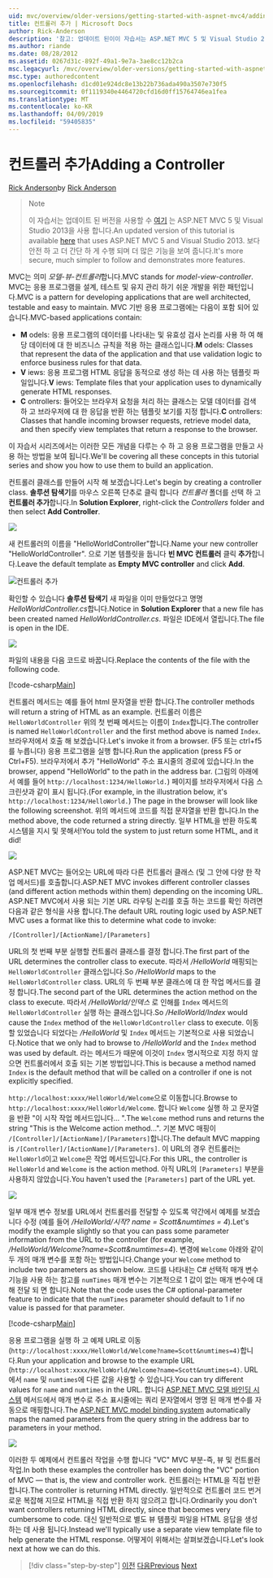 ```yaml
---
uid: mvc/overview/older-versions/getting-started-with-aspnet-mvc4/adding-a-controller
title: 컨트롤러 추가 | Microsoft Docs
author: Rick-Anderson
description: '참고: 업데이트 된이이 자습서는 ASP.NET MVC 5 및 Visual Studio 2013을 사용 하는 있습니다. 것이 더 안전 하 고 더 간단 하 게 따르고 데모 중...'
ms.author: riande
ms.date: 08/28/2012
ms.assetid: 0267d31c-892f-49a1-9e7a-3ae8cc12b2ca
msc.legacyurl: /mvc/overview/older-versions/getting-started-with-aspnet-mvc4/adding-a-controller
msc.type: authoredcontent
ms.openlocfilehash: d1cd01e924dc8e13b22b736ada490a3507e730f5
ms.sourcegitcommit: 0f1119340e4464720cfd16d0ff15764746ea1fea
ms.translationtype: MT
ms.contentlocale: ko-KR
ms.lasthandoff: 04/09/2019
ms.locfileid: "59405835"
---
```

# <a name="adding-a-controller"></a><span data-ttu-id="b62ca-104">컨트롤러 추가</span><span class="sxs-lookup"><span data-stu-id="b62ca-104">Adding a Controller</span></span>

<span data-ttu-id="b62ca-105">[Rick Anderson]((https://twitter.com/RickAndMSFT))</span><span class="sxs-lookup"><span data-stu-id="b62ca-105">by [Rick Anderson]((https://twitter.com/RickAndMSFT))</span></span>

> > [!NOTE]
> > <span data-ttu-id="b62ca-106">이 자습서는 업데이트 된 버전을 사용할 수 [여기](../../getting-started/introduction/getting-started.md) 는 ASP.NET MVC 5 및 Visual Studio 2013을 사용 합니다.</span><span class="sxs-lookup"><span data-stu-id="b62ca-106">An updated version of this tutorial is available [here](../../getting-started/introduction/getting-started.md) that uses ASP.NET MVC 5 and Visual Studio 2013.</span></span> <span data-ttu-id="b62ca-107">보다 안전 하 고 더 간단 하 게 수행 되며 더 많은 기능을 보여 줍니다.</span><span class="sxs-lookup"><span data-stu-id="b62ca-107">It's more secure, much simpler to follow and demonstrates more features.</span></span>


<span data-ttu-id="b62ca-108">MVC는 의미 *모델-뷰-컨트롤러*합니다.</span><span class="sxs-lookup"><span data-stu-id="b62ca-108">MVC stands for *model-view-controller*.</span></span> <span data-ttu-id="b62ca-109">MVC는 응용 프로그램을 설계, 테스트 및 유지 관리 하기 쉬운 개발을 위한 패턴입니다.</span><span class="sxs-lookup"><span data-stu-id="b62ca-109">MVC is a pattern for developing applications that are well architected, testable and easy to maintain.</span></span> <span data-ttu-id="b62ca-110">MVC 기반 응용 프로그램에는 다음이 포함 되어 있습니다.</span><span class="sxs-lookup"><span data-stu-id="b62ca-110">MVC-based applications contain:</span></span>

- <span data-ttu-id="b62ca-111">**M** odels: 응용 프로그램의 데이터를 나타내는 및 유효성 검사 논리를 사용 하 여 해당 데이터에 대 한 비즈니스 규칙을 적용 하는 클래스입니다.</span><span class="sxs-lookup"><span data-stu-id="b62ca-111">**M** odels: Classes that represent the data of the application and that use validation logic to enforce business rules for that data.</span></span>
- <span data-ttu-id="b62ca-112">**V** iews: 응용 프로그램 HTML 응답을 동적으로 생성 하는 데 사용 하는 템플릿 파일입니다.</span><span class="sxs-lookup"><span data-stu-id="b62ca-112">**V** iews: Template files that your application uses to dynamically generate HTML responses.</span></span>
- <span data-ttu-id="b62ca-113">**C** ontrollers: 들어오는 브라우저 요청을 처리 하는 클래스는 모델 데이터를 검색 하 고 브라우저에 대 한 응답을 반환 하는 템플릿 보기를 지정 합니다.</span><span class="sxs-lookup"><span data-stu-id="b62ca-113">**C** ontrollers: Classes that handle incoming browser requests, retrieve model data, and then specify view templates that return a response to the browser.</span></span>

<span data-ttu-id="b62ca-114">이 자습서 시리즈에서는 이러한 모든 개념을 다루는 수 하 고 응용 프로그램을 만들고 사용 하는 방법을 보여 됩니다.</span><span class="sxs-lookup"><span data-stu-id="b62ca-114">We'll be covering all these concepts in this tutorial series and show you how to use them to build an application.</span></span>

<span data-ttu-id="b62ca-115">컨트롤러 클래스를 만들어 시작 해 보겠습니다.</span><span class="sxs-lookup"><span data-stu-id="b62ca-115">Let's begin by creating a controller class.</span></span> <span data-ttu-id="b62ca-116">**솔루션 탐색기**를 마우스 오른쪽 단추로 클릭 합니다 *컨트롤러* 폴더를 선택 하 고 **컨트롤러 추가**합니다.</span><span class="sxs-lookup"><span data-stu-id="b62ca-116">In **Solution Explorer**, right-click the *Controllers* folder and then select **Add Controller**.</span></span>

![](adding-a-controller/_static/image1.png)

<span data-ttu-id="b62ca-117">새 컨트롤러의 이름을 &quot;HelloWorldController&quot;합니다.</span><span class="sxs-lookup"><span data-stu-id="b62ca-117">Name your new controller &quot;HelloWorldController&quot;.</span></span> <span data-ttu-id="b62ca-118">으로 기본 템플릿을 둡니다 **빈 MVC 컨트롤러** 클릭 **추가**합니다.</span><span class="sxs-lookup"><span data-stu-id="b62ca-118">Leave the default template as **Empty MVC controller** and click **Add**.</span></span>

![컨트롤러 추가](adding-a-controller/_static/image2.png)

<span data-ttu-id="b62ca-120">확인할 수 있습니다 **솔루션 탐색기** 새 파일을 이미 만들었다고 명명 *HelloWorldController.cs*합니다.</span><span class="sxs-lookup"><span data-stu-id="b62ca-120">Notice in **Solution Explorer** that a new file has been created named *HelloWorldController.cs*.</span></span> <span data-ttu-id="b62ca-121">파일은 IDE에서 열립니다.</span><span class="sxs-lookup"><span data-stu-id="b62ca-121">The file is open in the IDE.</span></span>

![](adding-a-controller/_static/image3.png)

<span data-ttu-id="b62ca-122">파일의 내용을 다음 코드로 바꿉니다.</span><span class="sxs-lookup"><span data-stu-id="b62ca-122">Replace the contents of the file with the following code.</span></span>

[!code-csharp[Main](adding-a-controller/samples/sample1.cs)]

<span data-ttu-id="b62ca-123">컨트롤러 메서드는 예를 들어 html 문자열을 반환 합니다.</span><span class="sxs-lookup"><span data-stu-id="b62ca-123">The controller methods will return a string of HTML as an example.</span></span> <span data-ttu-id="b62ca-124">컨트롤러 이름은 `HelloWorldController` 위의 첫 번째 메서드는 이름이 `Index`합니다.</span><span class="sxs-lookup"><span data-stu-id="b62ca-124">The controller is named `HelloWorldController` and the first method above is named `Index`.</span></span> <span data-ttu-id="b62ca-125">브라우저에서 호출 해 보겠습니다.</span><span class="sxs-lookup"><span data-stu-id="b62ca-125">Let's invoke it from a browser.</span></span> <span data-ttu-id="b62ca-126">(F5 또는 ctrl+f5를 누릅니다) 응용 프로그램을 실행 합니다.</span><span class="sxs-lookup"><span data-stu-id="b62ca-126">Run the application (press F5 or Ctrl+F5).</span></span> <span data-ttu-id="b62ca-127">브라우저에서 추가 &quot;HelloWorld&quot; 주소 표시줄의 경로에 있습니다.</span><span class="sxs-lookup"><span data-stu-id="b62ca-127">In the browser, append &quot;HelloWorld&quot; to the path in the address bar.</span></span> <span data-ttu-id="b62ca-128">(그림의 아래에서 예를 들어 `http://localhost:1234/HelloWorld.`) 페이지를 브라우저에서 다음 스크린샷과 같이 표시 됩니다.</span><span class="sxs-lookup"><span data-stu-id="b62ca-128">(For example, in the illustration below, it's `http://localhost:1234/HelloWorld.`) The page in the browser will look like the following screenshot.</span></span> <span data-ttu-id="b62ca-129">위의 메서드에 코드를 직접 문자열을 반환 합니다.</span><span class="sxs-lookup"><span data-stu-id="b62ca-129">In the method above, the code returned a string directly.</span></span> <span data-ttu-id="b62ca-130">일부 HTML을 반환 하도록 시스템을 지시 및 못해서!</span><span class="sxs-lookup"><span data-stu-id="b62ca-130">You told the system to just return some HTML, and it did!</span></span>

![](adding-a-controller/_static/image4.png)

<span data-ttu-id="b62ca-131">ASP.NET MVC는 들어오는 URL에 따라 다른 컨트롤러 클래스 (및 그 안에 다양 한 작업 메서드)를 호출합니다.</span><span class="sxs-lookup"><span data-stu-id="b62ca-131">ASP.NET MVC invokes different controller classes (and different action methods within them) depending on the incoming URL.</span></span> <span data-ttu-id="b62ca-132">ASP.NET MVC에서 사용 되는 기본 URL 라우팅 논리를 호출 하는 코드를 확인 하려면 다음과 같은 형식을 사용 합니다.</span><span class="sxs-lookup"><span data-stu-id="b62ca-132">The default URL routing logic used by ASP.NET MVC uses a format like this to determine what code to invoke:</span></span>

`/[Controller]/[ActionName]/[Parameters]`

<span data-ttu-id="b62ca-133">URL의 첫 번째 부분 실행할 컨트롤러 클래스를 결정 합니다.</span><span class="sxs-lookup"><span data-stu-id="b62ca-133">The first part of the URL determines the controller class to execute.</span></span> <span data-ttu-id="b62ca-134">따라서 */HelloWorld* 매핑되는 `HelloWorldController` 클래스입니다.</span><span class="sxs-lookup"><span data-stu-id="b62ca-134">So */HelloWorld* maps to the `HelloWorldController` class.</span></span> <span data-ttu-id="b62ca-135">URL의 두 번째 부분 클래스에 대 한 작업 메서드를 결정 합니다.</span><span class="sxs-lookup"><span data-stu-id="b62ca-135">The second part of the URL determines the action method on the class to execute.</span></span> <span data-ttu-id="b62ca-136">따라서 */HelloWorld/인덱스* 로 인해를 `Index` 메서드의 `HelloWorldController` 실행 하는 클래스입니다.</span><span class="sxs-lookup"><span data-stu-id="b62ca-136">So */HelloWorld/Index* would cause the `Index` method of the `HelloWorldController` class to execute.</span></span> <span data-ttu-id="b62ca-137">이동할 있었습니다 되었다는 */HelloWorld* 및 `Index` 메서드는 기본적으로 사용 되었습니다.</span><span class="sxs-lookup"><span data-stu-id="b62ca-137">Notice that we only had to browse to */HelloWorld* and the `Index` method was used by default.</span></span> <span data-ttu-id="b62ca-138">라는 메서드가 때문에 이것이 `Index` 명시적으로 지정 하지 않으면 컨트롤러에서 호출 되는 기본 방법입니다.</span><span class="sxs-lookup"><span data-stu-id="b62ca-138">This is because a method named `Index` is the default method that will be called on a controller if one is not explicitly specified.</span></span>

<span data-ttu-id="b62ca-139">`http://localhost:xxxx/HelloWorld/Welcome`으로 이동합니다.</span><span class="sxs-lookup"><span data-stu-id="b62ca-139">Browse to `http://localhost:xxxx/HelloWorld/Welcome`.</span></span> <span data-ttu-id="b62ca-140">합니다 `Welcome` 실행 하 고 문자열을 반환 &quot;이 시작 작업 메서드입니다... &quot;.</span><span class="sxs-lookup"><span data-stu-id="b62ca-140">The `Welcome` method runs and returns the string &quot;This is the Welcome action method...&quot;.</span></span> <span data-ttu-id="b62ca-141">기본 MVC 매핑이 `/[Controller]/[ActionName]/[Parameters]`합니다.</span><span class="sxs-lookup"><span data-stu-id="b62ca-141">The default MVC mapping is `/[Controller]/[ActionName]/[Parameters]`.</span></span> <span data-ttu-id="b62ca-142">이 URL의 경우 컨트롤러는 `HelloWorld`이고 `Welcome`은 작업 메서드입니다.</span><span class="sxs-lookup"><span data-stu-id="b62ca-142">For this URL, the controller is `HelloWorld` and `Welcome` is the action method.</span></span> <span data-ttu-id="b62ca-143">아직 URL의 `[Parameters]` 부분을 사용하지 않았습니다.</span><span class="sxs-lookup"><span data-stu-id="b62ca-143">You haven't used the `[Parameters]` part of the URL yet.</span></span>

![](adding-a-controller/_static/image5.png)

<span data-ttu-id="b62ca-144">일부 매개 변수 정보를 URL에서 컨트롤러를 전달할 수 있도록 약간에서 예제를 보겠습니다 수정 (예를 들어 */HelloWorld/시작? name = Scott&amp;numtimes = 4*).</span><span class="sxs-lookup"><span data-stu-id="b62ca-144">Let's modify the example slightly so that you can pass some parameter information from the URL to the controller (for example, */HelloWorld/Welcome?name=Scott&amp;numtimes=4*).</span></span> <span data-ttu-id="b62ca-145">변경에 `Welcome` 아래와 같이 두 개의 매개 변수를 포함 하는 방법입니다.</span><span class="sxs-lookup"><span data-stu-id="b62ca-145">Change your `Welcome` method to include two parameters as shown below.</span></span> <span data-ttu-id="b62ca-146">코드를 나타내는 C# 선택적 매개 변수 기능을 사용 하는 참고를 `numTimes` 매개 변수는 기본적으로 1 값이 없는 매개 변수에 대해 전달 되 면 합니다.</span><span class="sxs-lookup"><span data-stu-id="b62ca-146">Note that the code uses the C# optional-parameter feature to indicate that the `numTimes` parameter should default to 1 if no value is passed for that parameter.</span></span>

[!code-csharp[Main](adding-a-controller/samples/sample2.cs)]

<span data-ttu-id="b62ca-147">응용 프로그램을 실행 하 고 예제 URL로 이동 (`http://localhost:xxxx/HelloWorld/Welcome?name=Scott&numtimes=4)`합니다.</span><span class="sxs-lookup"><span data-stu-id="b62ca-147">Run your application and browse to the example URL (`http://localhost:xxxx/HelloWorld/Welcome?name=Scott&numtimes=4)`.</span></span> <span data-ttu-id="b62ca-148">URL에서 `name` 및 `numtimes`에 다른 값을 사용할 수 있습니다.</span><span class="sxs-lookup"><span data-stu-id="b62ca-148">You can try different values for `name` and `numtimes` in the URL.</span></span> <span data-ttu-id="b62ca-149">합니다 [ASP.NET MVC 모델 바인딩 시스템](http://odetocode.com/Blogs/scott/archive/2009/04/27/6-tips-for-asp-net-mvc-model-binding.aspx) 메서드에서 매개 변수로 주소 표시줄에는 쿼리 문자열에서 명명 된 매개 변수를 자동으로 매핑합니다.</span><span class="sxs-lookup"><span data-stu-id="b62ca-149">The [ASP.NET MVC model binding system](http://odetocode.com/Blogs/scott/archive/2009/04/27/6-tips-for-asp-net-mvc-model-binding.aspx) automatically maps the named parameters from the query string in the address bar to parameters in your method.</span></span>

![](adding-a-controller/_static/image6.png)

<span data-ttu-id="b62ca-150">이러한 두 예제에서 컨트롤러 작업을 수행 합니다 &quot;VC&quot; MVC 부분-즉, 뷰 및 컨트롤러 작업.</span><span class="sxs-lookup"><span data-stu-id="b62ca-150">In both these examples the controller has been doing the &quot;VC&quot; portion of MVC — that is, the view and controller work.</span></span> <span data-ttu-id="b62ca-151">컨트롤러는 HTML을 직접 반환합니다.</span><span class="sxs-lookup"><span data-stu-id="b62ca-151">The controller is returning HTML directly.</span></span> <span data-ttu-id="b62ca-152">일반적으로 컨트롤러 코드 번거로운 복잡해 지므로 HTML을 직접 반환 하지 않으려고 합니다.</span><span class="sxs-lookup"><span data-stu-id="b62ca-152">Ordinarily you don't want controllers returning HTML directly, since that becomes very cumbersome to code.</span></span> <span data-ttu-id="b62ca-153">대신 일반적으로 별도 뷰 템플릿 파일을 HTML 응답을 생성 하는 데 사용 됩니다.</span><span class="sxs-lookup"><span data-stu-id="b62ca-153">Instead we'll typically use a separate view template file to help generate the HTML response.</span></span> <span data-ttu-id="b62ca-154">어떻게이 위해서는 살펴보겠습니다.</span><span class="sxs-lookup"><span data-stu-id="b62ca-154">Let's look next at how we can do this.</span></span>

> [!div class="step-by-step"]
> <span data-ttu-id="b62ca-155">[이전](intro-to-aspnet-mvc-4.md)
> [다음](adding-a-view.md)</span><span class="sxs-lookup"><span data-stu-id="b62ca-155">[Previous](intro-to-aspnet-mvc-4.md)
[Next](adding-a-view.md)</span></span>
